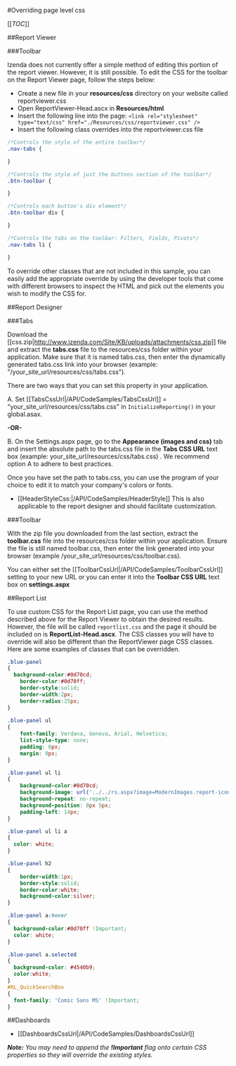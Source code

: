 #Overriding page level css

[[_TOC_]]

##Report Viewer

###Toolbar

Izenda does not currently offer a simple method of editing this portion of the report viewer. However, it is still possible. To edit the CSS for the toolbar on the Report Viewer page, follow the steps below:

* Create a new file in your **resources/css** directory on your website called reportviewer.css
* Open ReportViewer-Head.ascx in **Resources/html**
* Insert the following line into the page: ``<link rel="stylesheet" type="text/css" href="./Resources/css/reportviewer.css" />``
* Insert the following class overrides into the reportviewer.css file

```css
/*Controls the style of the entire toolbar*/
.nav-tabs {

}

/*Controls the style of just the buttons section of the toolbar*/
.btn-toolbar {

}

/*Controls each button's div element*/
.btn-toolbar div {

}

/*Controls the tabs on the toolbar: Filters, Fields, Pivots*/
.nav-tabs li {

}
```

To override other classes that are not included in this sample, you can easily add the appropriate override by using the developer tools that come with different browsers to inspect the HTML and pick out the elements you wish to modify the CSS for.

##Report Designer

###Tabs

Download the [[css.zip|http://www.izenda.com/Site/KB/uploads/attachments/css.zip]] file and extract the **tabs.css** file to the resources/css folder within your application. Make sure that it is named tabs.css, then enter the dynamically generated tabs.css link into your browser (example:  "/your_site_url/resources/css/tabs.css"). 

There are two ways that you can set this property in your application. 

A. Set [[TabsCssUrl|/API/CodeSamples/TabsCssUrl]] = "your_site_url/resources/css/tabs.css" in ``InitializeReporting()`` in your global.asax.

**-OR-**

B. On the Settings.aspx page, go to the **Appearance (images and css)** tab and insert the absolute path to the tabs.css file in the **Tabs CSS URL** text box (example: your_site_url/resources/css/tabs.css) . We recommend option A to adhere to best practices.

Once you have set the path to tabs.css, you can use the program of your choice to edit it to match your company's colors or fonts.

* [[HeaderStyleCss:|/API/CodeSamples/HeaderStyle]] This is also applicable to the report designer and should facilitate customization.

###Toolbar

With the zip file you downloaded from the last section, extract the **toolbar.css** file into the resources/css folder within your application. Ensure the file is still named toolbar.css, then enter the link generated into your browser (example /your_site_url/resources/css/toolbar.css).

You can either set the [[ToolbarCssUrl|/API/CodeSamples/ToolbarCssUrl]] setting to your new URL or you can enter it into the **Toolbar CSS URL** text box on **settings.aspx**

##Report List

To use custom CSS for the Report List page, you can use the method described above for the Report Viewer to obtain the desired results. However, the file will be called ``reportlist.css`` and the page it should be included on is **ReportList-Head.ascx**. The CSS classes you will have to override will also be different than the ReportViewer page CSS classes. Here are some examples of classes that can be overridden.

```css
.blue-panel
{
  background-color:#0d70cd;
    border-color:#0d70ff;
    border-style:solid;
    border-width:2px;		
    border-radius:25px;
}
		                
.blue-panel ul
{	
    font-family: Verdana, Geneva, Arial, Helvetica;
    list-style-type: none;
    padding: 0px;
    margin: 0px;
}

.blue-panel ul li
{
    background-color:#0d70cd;
    background-image: url('../../rs.aspx?image=ModernImages.report-icon.png');
    background-repeat: no-repeat;
    background-position: 0px 5px; 
    padding-left: 14px; 
}

.blue-panel ul li a
{
  color: white;
}

.blue-panel h2
{
    border-width:1px;
    border-style:solid;
    border-color:white;
    background-color:silver;
}

.blue-panel a:hover
{
  background-color:#0d70ff !Important;
  color: white;
}

.blue-panel a.selected
{
  background-color: #4540b9;
  color:white;
}
#RL_QuickSearchBox
{
  font-family: 'Comic Sans MS' !Important;
}
```

##Dashboards

* [[DashboardsCssUrl|/API/CodeSamples/DashboardsCssUrl]]

_**Note:** You may need to append the **!Important** flag onto certain CSS properties so they will override the existing styles._